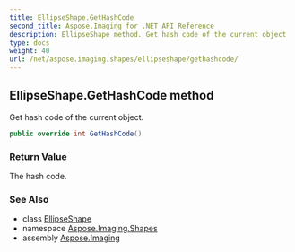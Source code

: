 ```yaml
---
title: EllipseShape.GetHashCode
second_title: Aspose.Imaging for .NET API Reference
description: EllipseShape method. Get hash code of the current object
type: docs
weight: 40
url: /net/aspose.imaging.shapes/ellipseshape/gethashcode/
---
```

## EllipseShape.GetHashCode method

Get hash code of the current object.

```csharp
public override int GetHashCode()
```

### Return Value

The hash code.

### See Also

* class [EllipseShape](../)
* namespace [Aspose.Imaging.Shapes](../../ellipseshape/)
* assembly [Aspose.Imaging](../../../)


